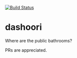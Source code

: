 [![Build Status](https://travis-ci.org/amaralani/dashoori.svg?branch=master)](https://travis-ci.org/amaralani/dashoori)


# dashoori
Where are the public bathrooms?

PRs are appreciated.
